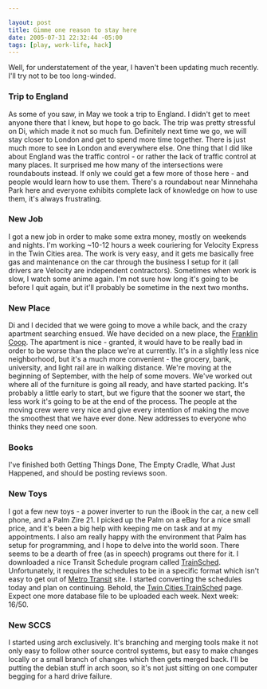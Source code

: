 ```yaml
--- 

layout: post
title: Gimme one reason to stay here
date: 2005-07-31 22:32:44 -05:00
tags: [play, work-life, hack]
---
```

Well, for understatement of the year, I haven't been updating much recently.  I'll try not to be too long-winded.
<h3>Trip to England</h3>
As some of you saw, in May we took a trip to England. I didn't get to meet anyone there that I knew, but hope to go back. The trip was pretty stressful on Di, which made it not so much fun. Definitely next time we go, we will stay closer to London and get to spend more time together. There is just much more to see in London and everywhere else.   One thing that I did like about England was the traffic control - or rather the lack of traffic control at many places.  It surprised me how many of the intersections were roundabouts instead.  If only we could get a few more of those here - and people would learn how to use them.  There's a roundabout near Minnehaha Park here and everyone exhibits complete lack of knowledge on how to use them, it's always frustrating.
<h3>New Job</h3>
I got a new job in order to make some extra money, mostly on weekends and nights.  I'm working ~10-12 hours a week couriering for Velocity Express in the Twin Cities area.  The work is very easy, and it gets me basically free gas and maintenance on the car through the business I setup for it (all drivers are Velocity are independent contractors).  Sometimes when work is slow, I watch some anime again.  I'm not sure how long it's going to be before I quit again, but it'll probably be sometime in the next two months.
<h3>New Place</h3>
Di and I decided that we were going to move a while back, and the crazy apartment searching ensued.  We have decided on a new place, the <a href="http://www.franklin.coop">Franklin Coop</a>.  The apartment is nice - granted, it would have to be really bad in order to be worse than the place we're at currently.  It's in a slightly less nice neighborhood, but it's a much more convenient - the grocery, bank, university, and light rail are in walking distance. We're moving at the beginning of September, with the help of some movers.  We've worked out where all of the furniture is going all ready, and have started packing.  It's probably a little early to start, but we figure that the sooner we start, the less work it's going to be at the end of the process.  The people at the moving crew were very nice and give every intention of making the move the smoothest that we have ever done.  New addresses to everyone who thinks they need one soon.
<h3>Books</h3>
I've finished both Getting Things Done, The Empty Cradle, What Just Happened, and should be posting reviews soon.
<h3>New Toys</h3>
I got a few new toys - a power inverter to run the iBook in the car, a new cell phone, and a Palm Zire 21.  I picked up the Palm on a eBay for a nice small price, and it's been a big help with keeping me on task and at my appointments.  I also am really happy with the environment that Palm has setup for programming, and I hope to delve into the world soon.  There seems to be a dearth of free (as in speech) programs out there for it.  I downloaded a nice Transit Schedule program called <a href="http://trainsched.sourceforge.net/">TrainSched</a>.  Unfortunately, it requires the schedules to be in a specific format which isn't easy to get out of <a href="http://www.metrotransit.org">Metro Transit</a> site.  I started converting the schedules today and plan on continuing.  Behold, the <a href="/node/135">Twin Cities TrainSched</a> page.  Expect one more database file to be uploaded each week.  Next week: 16/50.
<h3>New SCCS</h3>
I started using arch exclusively.  It's branching and merging tools make it not only easy to follow other source control systems, but easy to make changes locally or a small branch of changes which then gets merged back.  I'll be putting the debian stuff in arch soon, so it's not just sitting on one computer begging for a hard drive failure.
